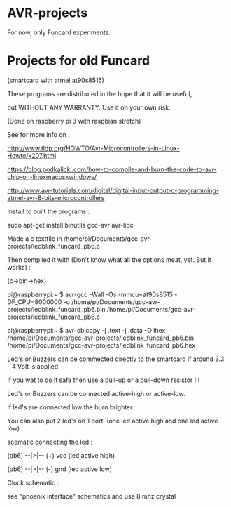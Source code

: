 # AVR-projects

For now, only Funcard experiments.

# Projects for old Funcard 
(smartcard with atmel at90s8515)

These programs are distributed in the hope that it will be useful,

but WITHOUT ANY WARRANTY. Use it on your own risk.

(Done on raspberry pi 3 with raspbian stretch)

See for more info on :

http://www.tldp.org/HOWTO/Avr-Microcontrollers-in-Linux-Howto/x207.html

https://blog.podkalicki.com/how-to-compile-and-burn-the-code-to-avr-chip-on-linuxmacosxwindows/

http://www.avr-tutorials.com/digital/digital-input-output-c-programming-atmel-avr-8-bits-microcontrollers

Install to built the programs :

sudo apt-get install binutils gcc-avr avr-libc

Made a c textfile in /home/pi/Documents/gcc-avr-projects/ledblink_funcard_pb6.c

Then compiled it with (Don't know what all the options meat, yet. But it works) :

(c->bin->hex)

pi@raspberrypi:~ $ avr-gcc -Wall -Os -mmcu=at90s8515 -DF_CPU=8000000 -o /home/pi/Documents/gcc-avr-projects/ledblink_funcard_pb6.bin /home/pi/Documents/gcc-avr-projects/ledblink_funcard_pb6.c

pi@raspberrypi:~ $ avr-objcopy -j .text -j .data -O ihex /home/pi/Documents/gcc-avr-projects/ledblink_funcard_pb6.bin /home/pi/Documents/gcc-avr-projects/ledblink_funcard_pb6.hex

Led's or Buzzers can be commected directly to the smartcard if around 3.3 - 4 Volt is applied.

If you wat to do it safe then use a pull-up or a pull-down resistor !!!

Led's or Buzzers can be connected active-high or active-low.

If led's are connected low the burn brighter.

You can also put 2 led's on 1 port. (one led active high and  one led active low)

scematic connecting the led :

(pb6) --|>|-- (+) vcc (led active high)

(pb6) --|>|-- (-) gnd (led active low)

Clock schematic : 

see "phoenix interface" schematics and use 8 mhz crystal


